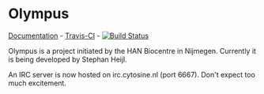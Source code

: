 Olympus
=======
[Documentation](http://cytosine.nl/~stephan/OlympusDocs/) -
[Travis-CI](https://travis-ci.org/HAN-Olympus/Olympus/) -
[![Build Status](https://travis-ci.org/HAN-Olympus/Olympus.svg?branch=master)](https://travis-ci.org/HAN-Olympus/Olympus)

Olympus is a project initiated by the HAN Biocentre in Nijmegen. Currently it is being developed by Stephan Heijl. 

An IRC server is now hosted on irc.cytosine.nl (port 6667).  Don't expect too much excitement.
